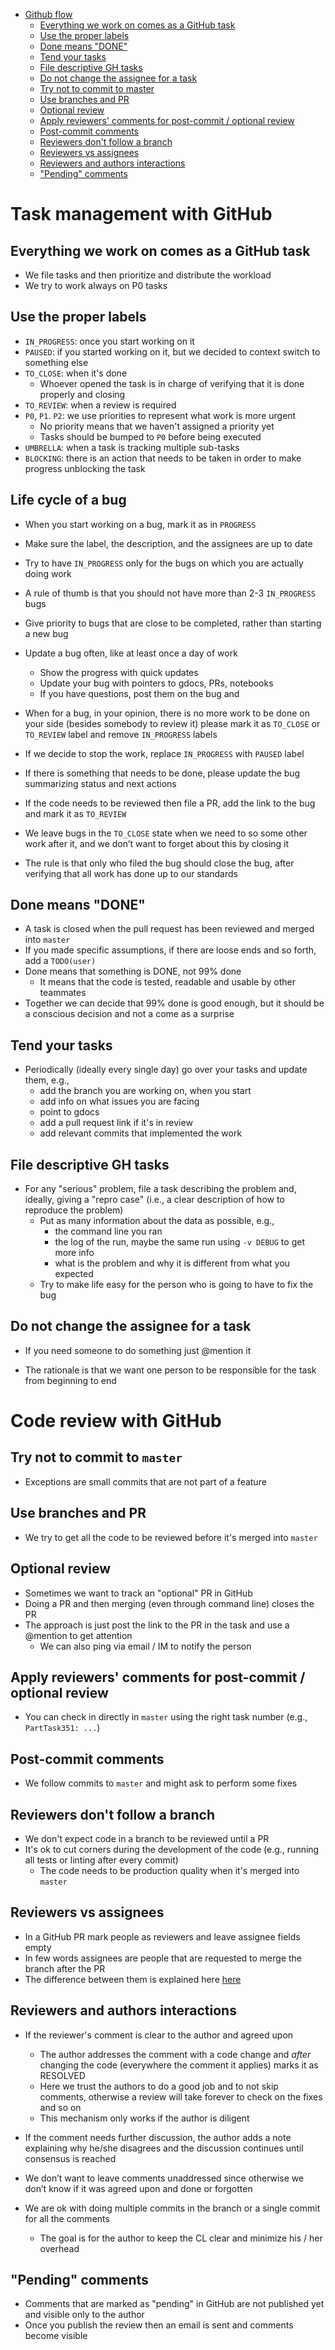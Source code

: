 <!--ts-->
   * [Github flow](github.md#github-flow)
      * [Everything we work on comes as a GitHub task](github.md#everything-we-work-on-comes-as-a-github-task)
      * [Use the proper labels](github.md#use-the-proper-labels)
      * [Done means "DONE"](github.md#done-means-done)
      * [Tend your tasks](github.md#tend-your-tasks)
      * [File descriptive GH tasks](github.md#file-descriptive-gh-tasks)
      * [Do not change the assignee for a task](github.md#do-not-change-the-assignee-for-a-task)
      * [Try not to commit to master](github.md#try-not-to-commit-to-master)
      * [Use branches and PR](github.md#use-branches-and-pr)
      * [Optional review](github.md#optional-review)
      * [Apply reviewers' comments for post-commit / optional review](github.md#apply-reviewers-comments-for-post-commit--optional-review)
      * [Post-commit comments](github.md#post-commit-comments)
      * [Reviewers don't follow a branch](github.md#reviewers-dont-follow-a-branch)
      * [Reviewers vs assignees](github.md#reviewers-vs-assignees)
      * [Reviewers and authors interactions](github.md#reviewers-and-authors-interactions)
      * ["Pending" comments](github.md#pending-comments)



<!--te-->

# Task management with GitHub

## Everything we work on comes as a GitHub task

- We file tasks and then prioritize and distribute the workload
- We try to work always on P0 tasks

## Use the proper labels

- `IN_PROGRESS`: once you start working on it
- `PAUSED`: if you started working on it, but we decided to context switch to
  something else
- `TO_CLOSE`: when it's done
    - Whoever opened the task is in charge of verifying that it is done properly
      and closing
- `TO_REVIEW`: when a review is required
- `P0`, `P1`. `P2`: we use priorities to represent what work is more urgent
    - No priority means that we haven't assigned a priority yet
    - Tasks should be bumped to `P0` before being executed
- `UMBRELLA`: when a task is tracking multiple sub-tasks
- `BLOCKING`: there is an action that needs to be taken in order to make progress
  unblocking the task

## Life cycle of a bug

- When you start working on a bug, mark it as in `PROGRESS`
- Make sure the label, the description, and the assignees are up to date
- Try to have `IN_PROGRESS` only for the bugs on which you are actually doing work
- A rule of thumb is that you should not have more than 2-3 `IN_PROGRESS` bugs
- Give priority to bugs that are close to be completed, rather than starting a
  new bug

- Update a bug often, like at least once a day of work
    - Show the progress with quick updates
    - Update your bug with pointers to gdocs, PRs, notebooks
    - If you have questions, post them on the bug and 

- When for a bug, in your opinion, there is no more work to be done on your side
  (besides somebody to review it) please mark it as `TO_CLOSE` or `TO_REVIEW`
  label and remove `IN_PROGRESS` labels
- If we decide to stop the work, replace `IN_PROGRESS` with `PAUSED` label
- If there is something that needs to be done, please update the bug summarizing
  status and next actions
- If the code needs to be reviewed then file a PR, add the link to the bug and
  mark it as `TO_REVIEW`

- We leave bugs in the `TO_CLOSE` state when we need to so some other work after
  it, and we don’t want to forget about this by closing it
- The rule is that only who filed the bug should close the bug, after verifying
  that all work has done up to our standards

## Done means "DONE"

- A task is closed when the pull request has been reviewed and merged into
  `master`
- If you made specific assumptions, if there are loose ends and so forth, add a
  `TODO(user)`
- Done means that something is DONE, not 99% done
    - It means that the code is tested, readable and usable by other teammates
- Together we can decide that 99% done is good enough, but it should be a
  conscious decision and not a come as a surprise

## Tend your tasks

- Periodically (ideally every single day) go over your tasks and update them, e.g.,
    - add the branch you are working on, when you start
    - add info on what issues you are facing
    - point to gdocs
    - add a pull request link if it's in review
    - add relevant commits that implemented the work

## File descriptive GH tasks

- For any "serious" problem, file a task describing the problem and, ideally, giving a
  "repro case" (i.e., a clear description of how to reproduce the problem)
    - Put as many information about the data as possible, e.g.,
        - the command line you ran
        - the log of the run, maybe the same run using `-v DEBUG` to get more
          info
        - what is the problem and why it is different from what you expected
    - Try to make life easy for the person who is going to have to fix the bug

## Do not change the assignee for a task

- If you need someone to do something just @mention it

- The rationale is that we want one person to be responsible for the task from
  beginning to end

# Code review with GitHub

## Try not to commit to `master`

- Exceptions are small commits that are not part of a feature

## Use branches and PR

- We try to get all the code to be reviewed before it's merged into `master`

## Optional review

- Sometimes we want to track an "optional" PR in GitHub
- Doing a PR and then merging (even through command line) closes the PR
- The approach is just post the link to the PR in the task and use a @mention
  to get attention
    - We can also ping via email / IM to notify the person

## Apply reviewers' comments for post-commit / optional review

- You can check in directly in `master` using the right task number (e.g., 
  `PartTask351: ...`)

## Post-commit comments

- We follow commits to `master` and might ask to perform some fixes

## Reviewers don't follow a branch

- We don't expect code in a branch to be reviewed until a PR
- It's ok to cut corners during the development of the code (e.g., running all
  tests or linting after every commit)
    - The code needs to be production quality when it's merged into `master`

## Reviewers vs assignees

- In a GitHub PR mark people as reviewers and leave assignee fields empty
- In few words assignees are people that are requested to merge the branch after
  the PR
- The difference between them is explained here
  [here](https://stackoverflow.com/questions/41087206)

## Reviewers and authors interactions

- If the reviewer's comment is clear to the author and agreed upon
   - The author addresses the comment with a code change and *after* changing
     the code (everywhere the comment it applies) marks it as RESOLVED
   - Here we trust the authors to do a good job and to not skip comments,
     otherwise a review will take forever to check on the fixes and so on
   - This mechanism only works if the author is diligent

- If the comment needs further discussion, the author adds a note explaining why
  he/she disagrees and the discussion continues until consensus is reached

- We don’t want to leave comments unaddressed since otherwise we don’t know if
  it was agreed upon and done or forgotten

- We are ok with doing multiple commits in the branch or a single commit for all
  the comments
   - The goal is for the author to keep the CL clear and minimize his / her
     overhead

## "Pending" comments

- Comments that are marked as "pending" in GitHub are not published yet and
  visible only to the author
- Once you publish the review then an email is sent and comments become visible
